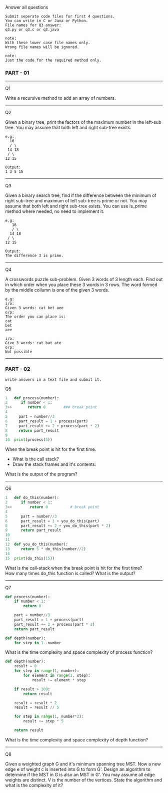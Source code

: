 Answer all questions

```
Submit seperate code files for first 4 questions.
You can write in C or Java or Python.  
File names for Q3 answer:
q3.py or q3.c or q3.java

note: 
With these lower case file names only. 
Wrong file names will be ignored. 

note:
Just the code for the required method only.
```

### PART - 01

---

Q1
  
Write a recursive method to add an array of numbers.      

---

Q2  
  
Given a binary tree, print the factors of the maximum number in the left-sub tree. You may assume that both left and right sub-tree exists.  

```
e.g:
  16  
  / \  
 14 18  
 / \  
12 15  

Output:
1 3 5 15
```
---
  
Q3  
  
Given a binary search tree, find if the difference between the minimum of right sub-tree and maximum of left sub-tree is prime or not. You may assume that both left and right sub-tree exists. You can use is_prime method where needed, no need to implement it.  

```
e.g:
   16  
   / \  
  14 18  
 / \  
12 15  
  
Output:
The difference 3 is prime.
```
---

Q4

A crosswords puzzle sub-problem. Given 3 words of 3 length each. Find out in which order when you place these 3 words in 3 rows. The word formed by the middle collumn is one of the given 3 words.

```
e.g:
i/o:
Given 3 words: cat bet aee
o/p:
The order you can place is:
cat
bet
aee

i/o:
Give 3 words: cat bat ate
o/p:
Not possible
```

---

### PART - 02

```
write answers in a text file and submit it.

```

Q5
```python
1   def process(number):
2      if number < 1:
3>>       return 0        ### break point
4
5     part = number//3
6     part_result = 1 + process(part)
7     part_result += 2 + process(part * 2)
8     return part_result
9
10  print(process(5))
```

When the break point is hit for the first time.
+ What is the call stack?
+ Draw the stack frames and it's contents.  
  
What is the output of the program?

---

Q6

```python
1   def do_this(number):
2      if number < 1:
3>>        return 0          # break point
4 
5      part = number//3
6      part_result = 1 + you_do_this(part)
8      part_result += 2 + you_do_this(part * 2)
9      return part_result
10
11
12  def you_do_this(number):
13     return 5 * do_this(number//2)
14 
15  print(do_this(15))
```

What is the call-stack when the break point is hit for the first time?  
How many times do_this function is called?
What is the output?  

---

Q7

```python
def process(number):
    if number < 1:
        return 0

    part = number//3
    part_result = 1 + process(part)
    part_result += 2 + process(part * 2)
    return part_result

def depth(number):
    for step in 1..number

```

What is the time complexity and space complexity of process function?

```python
def depth(number):
    result = 0
    for step in range(1, number):
        for element in range(1, step):
            result += element * step

    if result > 100:
        return result

    result = result * 2
    result = result // 5

    for step in range(1, number*2):
        result += step * 5

    return result
```

What is the time complexity and space complexity of depth function?

---


Q8

Given a weighted graph G and it's minimum spanning tree MST. Now a new edge e of weight c is inserted into G to form G'. Design an algorithm to determine if the MST in G is also an MST in G'. You may assume all edge weights are distinct. V is the number of the vertices. State the algorithm and what is the complexity of it?
